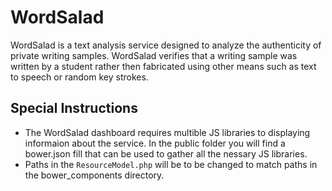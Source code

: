 # WordSalad
WordSalad is a text analysis service designed to analyze the authenticity of private writing samples. WordSalad verifies that a writing sample was written by a student rather then fabricated using other means such as text to speech or random key strokes.

## Special Instructions
- The WordSalad dashboard requires multible JS libraries to displaying informaion about the service. In the public folder you will find a bower.json fill that can be used to gather all the nessary JS libraries. 
- Paths in the `ResourceModel.php` will be to be changed to match paths in the bower_components directory. 
